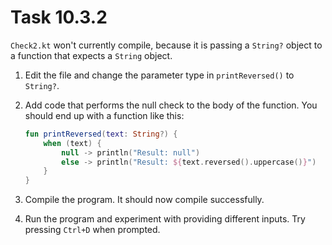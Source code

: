 # Task 10.3.2

`Check2.kt` won't currently compile, because it is passing a `String?`
object to a function that expects a `String` object.

1. Edit the file and change the parameter type in `printReversed()` to
   `String?`.

2. Add code that performs the null check to the body of the function.
   You should end up with a function like this:

   ```kotlin
   fun printReversed(text: String?) {
       when (text) {
           null -> println("Result: null")
           else -> println("Result: ${text.reversed().uppercase()}")
       }
   }
   ```

3. Compile the program. It should now compile successfully.

4. Run the program and experiment with providing different inputs. Try
   pressing `Ctrl+D` when prompted.
